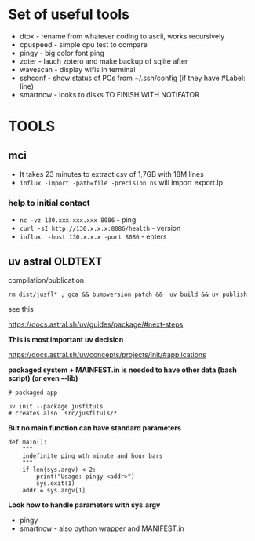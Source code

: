 # Set of useful tools

- dtox - rename from whatever coding to ascii, works recursively
- cpuspeed - simple cpu test to compare
- pingy - big color font ping
- zoter - lauch zotero and make backup of sqlite after
- wavescan - display wifis in terminal
- sshconf - show status of PCs from ~/.ssh/config (if they have #Label: line)
- smartnow - looks to disks TO FINISH WITH NOTIFATOR


# TOOLS

## mci

 - It takes 23 minutes to extract csv of 1,7GB with 18M lines
 - `influx -import -path=file -precision ns` will import export.lp

### help to initial contact
 - `nc -vz 130.xxx.xxx.xxx 8086` - ping
 - `curl -sI http://130.x.x.x:8086/health` - version
 - `influx  -host 130.x.x.x -port 8086` - enters

## uv astral OLDTEXT

compilation/publication
```
rm dist/jusfl* ; gca && bumpversion patch &&  uv build && uv publish
```

see this

https://docs.astral.sh/uv/guides/package/#next-steps

**This is most important uv decision**

https://docs.astral.sh/uv/concepts/projects/init/#applications



**packaged system + MAINFEST.in is needed to have other data (bash script)  (or even --lib)**

```
# packaged app

uv init --package jusfltuls
# creates also  src/jusfltuls/*

```


**But no main function can have standard parameters**

```
def main():
    """
    indefinite ping wth minute and hour bars
    """
    if len(sys.argv) < 2:
        print("Usage: pingy <addr>")
        sys.exit(1)
    addr = sys.argv[1]
```

**Look how to handle parameters with sys.argv**

- pingy
 - smartnow - also python wrapper and MANIFEST.in
